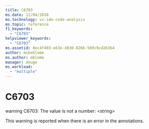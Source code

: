 ```yaml
---
title: C6703
ms.date: 11/04/2016
ms.technology: vs-ide-code-analysis
ms.topic: reference
f1_keywords:
  - "C6703"
helpviewer_keywords:
  - "C6703"
ms.assetid: 8ec4f403-e63e-4930-8266-569c9cd263b4
author: mikeblome
ms.author: mblome
manager: douge
ms.workload:
  - "multiple"
---
```

# C6703
warning C6703: The value is not a number: \<string>

 This warning is reported when there is an error in the annotations.